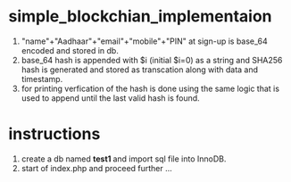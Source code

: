 # simple_blockchian_implementaion
1. "name"+"Aadhaar"+"email"+"mobile"+"PIN" at sign-up is base_64 encoded and stored in db.
2. base_64 hash is appended with $i (initial $i=0) as a string and SHA256 hash is generated and stored as
   transcation along with data and timestamp.
3. for printing verfication of the hash is done using the same logic that is used to append until the last valid hash is found.
# instructions
1. create a db named <b> test1 </b> and import sql file into InnoDB.
2. start of index.php and proceed further ...
